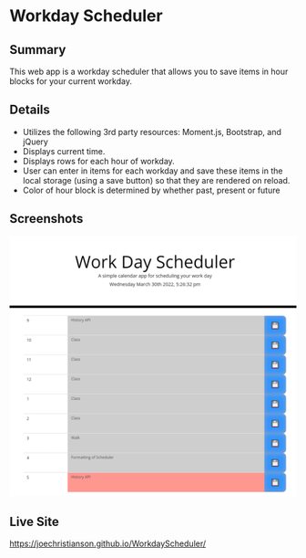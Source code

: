 # Workday Scheduler

## Summary

This web app is a workday scheduler that allows you to save items in hour blocks for your current workday.

## Details

- Utilizes the following 3rd party resources: Moment.js, Bootstrap, and jQuery
- Displays current time.
- Displays rows for each hour of workday.
- User can enter in items for each workday and save these items in the local storage (using a save button) so that they are rendered on reload.
- Color of hour block is determined by whether past, present or future

## Screenshots

![screenshot](./assets/screenshots/screenshot.png)


## Live Site

https://joechristianson.github.io/WorkdayScheduler/